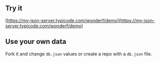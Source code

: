 ## Try it

[https://my-json-server.typicode.com/wonderf/demo](https://my-json-server.typicode.com/wonderf/demo)

## Use your own data

Fork it and change `db.json` values or create a repo with a `db.json` file.
